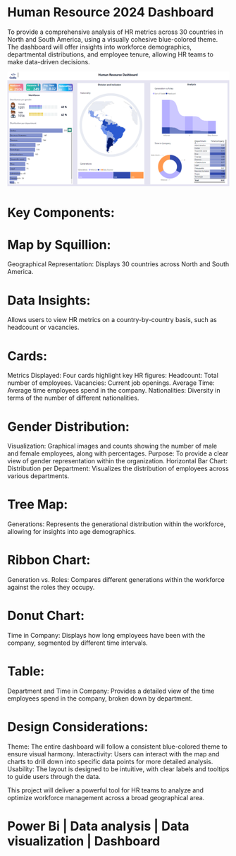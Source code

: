 # Human Resource 2024 Dashboard 

To provide a comprehensive analysis of HR metrics across 30 countries in North and South America, using a visually cohesive blue-colored theme.
The dashboard will offer insights into workforce demographics, departmental distributions, and employee tenure, allowing HR teams to make data-driven decisions.


![screenshot](hr.png)

# Key Components:

# Map by Squillion:
Geographical Representation: Displays 30 countries across North and South America.

# Data Insights:
Allows users to view HR metrics on a country-by-country basis, such as headcount or vacancies.

# Cards:

Metrics Displayed: Four cards highlight key HR figures:
Headcount: Total number of employees.
Vacancies: Current job openings.
Average Time: Average time employees spend in the company.
Nationalities: Diversity in terms of the number of different nationalities.

# Gender Distribution:

Visualization: Graphical images and counts showing the number of male and female employees, along with percentages.
Purpose: To provide a clear view of gender representation within the organization.
Horizontal Bar Chart:
Distribution per Department: Visualizes the distribution of employees across various departments.

# Tree Map:

Generations: Represents the generational distribution within the workforce, allowing for insights into age demographics.

# Ribbon Chart:

Generation vs. Roles: Compares different generations within the workforce against the roles they occupy.

# Donut Chart:
Time in Company: Displays how long employees have been with the company, segmented by different time intervals.

# Table:
Department and Time in Company: Provides a detailed view of the time employees spend in the company, broken down by department.

# Design Considerations:

Theme: The entire dashboard will follow a consistent blue-colored theme to ensure visual harmony.
Interactivity: Users can interact with the map and charts to drill down into specific data points for more detailed analysis.
Usability: The layout is designed to be intuitive, with clear labels and tooltips to guide users through the data.

This project will deliver a powerful tool for HR teams to analyze and optimize workforce management across a broad geographical area.

# Power Bi | Data analysis | Data visualization | Dashboard 
